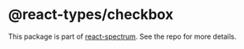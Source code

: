 # @react-types/checkbox

This package is part of [react-spectrum](https://github.com/adobe-private/react-spectrum-v3). See the repo for more details.
